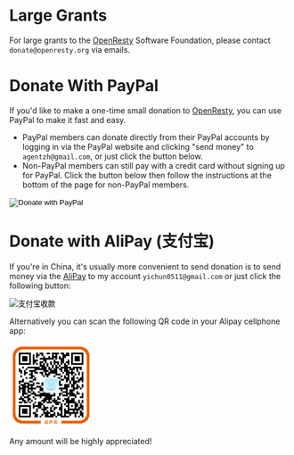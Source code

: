 <!---
    @title         Donate Online
    @creator       Yichun Zhang
    @created       2012-01-11 07:32 GMT
    @modifier      Yichun Zhang
    @modifier_link yichun-zhang
    @modified      2015-12-29 22:33 GMT
    @changes       48
--->


#  Large Grants

For large grants to the [OpenResty](openresty.html) Software Foundation, please contact `donate@openresty.org` via emails.


#  Donate With PayPal

If you'd like to make a one-time small donation to [OpenResty](openresty.html), you can use PayPal to make it fast and easy.

* PayPal members can donate directly from their PayPal accounts by logging in via the PayPal website and clicking "send money" to `agentzh@gmail.com`, or just click the button below.
* Non-PayPal members can still pay with a credit card without signing up for PayPal. Click the button below then follow the instructions at the bottom of the page for non-PayPal members.

<html>
<form name="_xclick" action="https://www.paypal.com/cgi-bin/webscr" method="post" target="_blank">
<input type="hidden" name="cmd" value="_xclick">
<input type="hidden" name="business" value="agentzh@gmail.com">
<input type="hidden" name="item_name" value="[OpenResty](openresty.html) Donation (in USD)">
<input type="hidden" name="currency_code" value="USD">
<input type="hidden" name="amount" value="">
<input type="image" src="donate_button_paypal_01.gif" border="0" name="submit" alt="Donate with PayPal">
</form>
</html>


#  Donate with AliPay (支付宝)

If you're in China, it's usually more convenient to send donation is to send money via the [AliPay](http://www.alipay.com/) to my account `yichun0511@gmail.com` or just click the following button:

<html>
<form name="atool_alipay_img_form" style="padding-bottom: 0;border:none;" method="post" action="https://shenghuo.alipay.com/send/payment/fill.htm" target="_blank" accept-charset="GBK" onsubmit="document.charset='gbk';"><input type="hidden" value="yichun0511@gmail.com" name="optEmail"><input type="hidden" value="" name="payAmount"><input type="hidden" name="title" placeholder="付款说明" value="给 [OpenResty](openresty.html) 捐款"><input type="image" value="支付宝收款" src="donate-with-alipay.png" name="pay"></form>
</html>

Alternatively you can scan the following QR code in your Alipay cellphone app:

<html>
<img src="alipay-qrcode.png" width="150">
</html>

Any amount will be highly appreciated!
